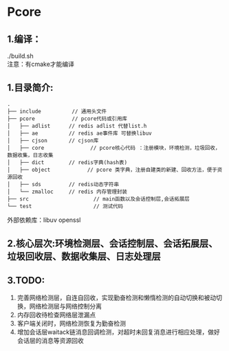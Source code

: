 # Pcore

## 1.编译：

./build.sh  
注意：有cmake才能编译

## 1.目录简介:
```
.
├── include          // 通用头文件
├── pcore            // pcore代码或引用库
│   ├── adlist      // redis adlist 代替list.h
│   ├── ae          // redis ae事件库 可替换libuv
│   ├── cjson       // cjson库
│   ├── core               // pcore核心代码 ：注册模块，环境检测，垃圾回收，数据收集，日志收集
│   ├── dict        // redis字典(hash表)
│   ├── object            // pcore 类字典，注册自建类的新建、回收方法，便于资源回收
│   ├── sds         // redis动态字符串
│   └── zmalloc     // redis 内存管理封装
├── src                     // main函数以及会话控制层,会话拓展层
└── test                    // 测试代码
```
外部依赖库：libuv openssl

## 2.核心层次:环境检测层、会话控制层、会话拓展层、垃圾回收层、数据收集层、日志处理层


## 3.TODO:

1. 完善网络检测层，自连自回收，实现勤奋检测和懒惰检测的自动切换和被动切换，网络检测层与网络控制分离
2. 内存回收待检查网络层泄漏点
3. 客户端关闭时，网络检测恢复为勤奋检测
4. 增加会话层waitack链消息回调检测，对超时未回复消息进行相应处理，做好会话层的消息等资源回收